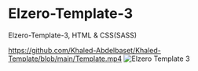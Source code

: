 # Elzero-Template-3

Elzero-Template-3,
HTML & CSS(SASS)

https://github.com/Khaled-Abdelbaset/Khaled-Template/blob/main/Template.mp4
![Elzero Template 3](https://user-images.githubusercontent.com/85019681/152643042-f586a432-04e3-4d38-97a7-040ab801c176.png)
